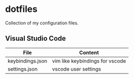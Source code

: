 # dotfiles
Collection of my configuration files.

## Visual Studio Code
| File | Content |
| --- | --- |
| keybindings.json | vim like keybindings for vscode |
| settings.json | vscode user settings |